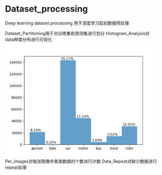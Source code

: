 # Dataset_processing
Deep learning dataset processing
用于深度学习起初数据预处理

Dataset_Partitioning用于对训练集和预测集进行划分
Histogram_Analysis对data种类分布进行可视化
![Image text](https://github.com/zhangx297/Dataset_processing/blob/main/%E7%9B%B4%E6%96%B9%E5%9B%BE.png)
Per_Images对每张图像中某类数据的个数进行计数
Data_Repeat对缺少数据进行repeat处理
